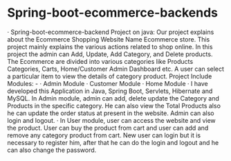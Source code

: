# Spring-boot-ecommerce-backends


· Spring-boot-ecommerce-backend Project on java: Our project explains about the Ecommerce Shopping Website
Name Ecommerce store. This project mainly explains the various actions related to shop online. In this project the
admin can Add, Update, Add Category, and Delete products. The Ecommerce are divided into various categories like
Products Categories, Carts, Home/Customer Admin Dashboard etc. A user can select a particular item to view the
details of category product. Project Include Modules: -
· Admin Module
· Customer Module
· Home Module
· I have developed this Application in Java, Spring Boot, Servlets, Hibernate and MySQL.
In Admin module, admin can add, delete update the Category and Products in the specific category. He can also view
the Total Products also he can update the order status at present in the website. Admin can also login and logout.
· In User module, user can access the website and view the product. User can buy the product from cart and user can
add and remove any category product from cart. New user can login but it is necessary to register him, after that he
can do the login and logout and he can also change the password.
